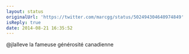 ```yaml
---
layout: status
originalUrl: 'https://twitter.com/marcgg/status/502494304640974849'
isReply: true
date: 2014-08-21 16:35:52
---
```


@jlalleve la fameuse générosité canadienne
